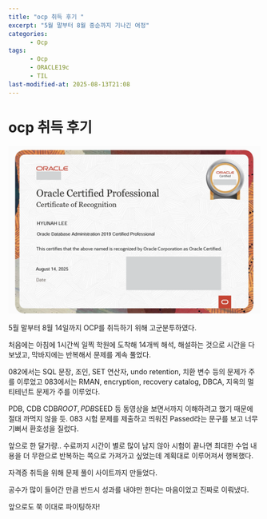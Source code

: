 ```yaml
---
title: "ocp 취득 후기 "
excerpt: "5월 말부터 8월 중순까지 기나긴 여정"
categories:
      - Ocp
tags:
      - Ocp   
      - ORACLE19c
      - TIL
last-modified-at: 2025-08-13T21:08
---
```


# ocp 취득 후기

![image.png](/assets/20250816/1.png)

5월 말부터 8월 14일까지 OCP를 취득하기 위해 고군분투하였다.

처음에는 아침에 1시간씩 일찍 학원에 도착해 14개씩 해석, 해설하는 것으로 시간을 다 보냈고, 막바지에는 반복해서 문제를 계속 풀었다.

 082에서는 SQL 문장, 조인, SET 연산자, undo retention, 치환 변수 등의 문제가 주를 이루었고 083에서는 RMAN, encryption, recovery catalog, DBCA,  지옥의 멀티테넌트 문제가 주를 이루었다. 

PDB, CDB CDB$ROOT, PDB$SEED 등 동영상을 보면서까지 이해하려고 했기 때문에 절대 까먹지 않을 듯. 083 시험 문제를 제출하고 띄워진 Passed라는 문구를 보고 너무 기뻐서 환호성을 질렀다. 

앞으로 한 달가량.. 수료까지 시간이 별로 많이 남지 않아 시험이 끝나면 최대한 수업 내용을 더 무한으로 반복하는 쪽으로 가져가고 싶었는데 계획대로 이루어져서 행복했다.

자격증 취득을 위해 문제 풀이 사이트까지 만들었다.

공수가 많이 들어간 만큼 반드시 성과를 내야만 한다는 마음이었고 진짜로 이뤄냈다.

앞으로도 쭉 이대로 파이팅하자!